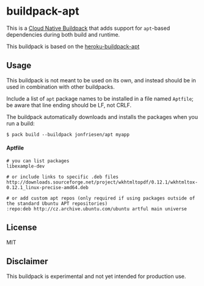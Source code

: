 # buildpack-apt

This is a [Cloud Native Buildpack](https://buildpacks.io/) that adds support for `apt`-based dependencies during both build and runtime.

This buildpack is based on the [heroku-buildpack-apt](https://github.com/heroku/heroku-buildpack-apt)


## Usage

This buildpack is not meant to be used on its own, and instead should be in used in combination with other buildpacks.

Include a list of `apt` package names to be installed in a file named `Aptfile`; be aware that line ending should be LF, not CRLF.

The buildpack automatically downloads and installs the packages when you run a build:

```
$ pack build --buildpack jonfriesen/apt myapp
```

#### Aptfile

    # you can list packages
    libexample-dev

    # or include links to specific .deb files
    http://downloads.sourceforge.net/project/wkhtmltopdf/0.12.1/wkhtmltox-0.12.1_linux-precise-amd64.deb

    # or add custom apt repos (only required if using packages outside of the standard Ubuntu APT repositories)
    :repo:deb http://cz.archive.ubuntu.com/ubuntu artful main universe

## License

MIT

## Disclaimer

This buildpack is experimental and not yet intended for production use.
